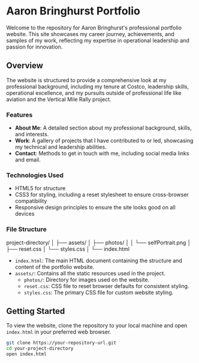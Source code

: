 # Aaron Bringhurst Portfolio

Welcome to the repository for Aaron Bringhurst's professional portfolio website. This site showcases my career journey, achievements, and samples of my work, reflecting my expertise in operational leadership and passion for innovation.

## Overview

The website is structured to provide a comprehensive look at my professional background, including my tenure at Costco, leadership skills, operational excellence, and my pursuits outside of professional life like aviation and the Vertical Mile Rally project.

### Features

- **About Me**: A detailed section about my professional background, skills, and interests.
- **Work**: A gallery of projects that I have contributed to or led, showcasing my technical and leadership abilities.
- **Contact**: Methods to get in touch with me, including social media links and email.

### Technologies Used

- HTML5 for structure
- CSS3 for styling, including a reset stylesheet to ensure cross-browser compatibility
- Responsive design principles to ensure the site looks good on all devices

### File Structure

project-directory/
│
├── assets/
│ ├── photos/
│ │ └── selfPortrait.png
│ ├── reset.css
│ └── styles.css
│
└── index.html


- `index.html`: The main HTML document containing the structure and content of the portfolio website.
- `assets/`: Contains all the static resources used in the project.
  - `photos/`: Directory for images used on the website.
  - `reset.css`: CSS file to reset browser defaults for consistent styling.
  - `styles.css`: The primary CSS file for custom website styling.

## Getting Started

To view the website, clone the repository to your local machine and open `index.html` in your preferred web browser.

```bash
git clone https://your-repository-url.git
cd your-project-directory
open index.html

